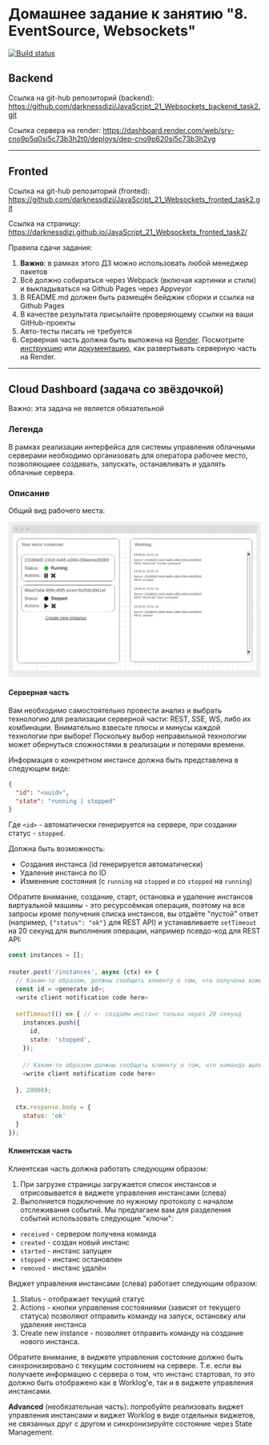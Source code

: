 # Домашнее задание к занятию "8. EventSource, Websockets"

[![Build status](https://ci.appveyor.com/api/projects/status/qbj1irayta0irh1e?svg=true)](https://ci.appveyor.com/project/darknessdizi/javascript-21-websockets-fronted-task2)

## Backend

Ссылка на git-hub репозиторий (backend): https://github.com/darknessdizi/JavaScript_21_Websockets_backend_task2.git

Ссылка сервера на render: https://dashboard.render.com/web/srv-cno9p5q0si5c73b3h2t0/deploys/dep-cno9p620si5c73b3h2vg

---

## Fronted

Ссылка на git-hub репозиторий (fronted): https://github.com/darknessdizi/JavaScript_21_Websockets_fronted_task2.git

Ссылка на страницу: https://darknessdizi.github.io/JavaScript_21_Websockets_fronted_task2/

Правила сдачи задания:

1. **Важно**: в рамках этого ДЗ можно использовать любой менеджер пакетов
2. Всё должно собираться через Webpack (включая картинки и стили) и выкладываться на Github Pages через Appveyor
3. В README.md должен быть размещён бейджик сборки и ссылка на Github Pages
4. В качестве результата присылайте проверяющему ссылки на ваши GitHub-проекты
5. Авто-тесты писать не требуется
6. Серверная часть должна быть выложена на [Render](https://render.com/). Посмотрите [инструкцию](https://github.com/netology-code/ahj-homeworks/tree/video/docs/render#readme) или [документацию](https://render.com/docs/deploy-node-express-app), как развертывать серверную часть на Render.

---

## Cloud Dashboard (задача со звёздочкой)

Важно: эта задача не является обязательной

### Легенда

В рамках реализации интерфейса для системы управления облачными серверами необходимо организовать для оператора рабочее место, позволяющиее создавать, запускать, останавливать и удалять облачные сервера.

### Описание

Общий вид рабочего места:

![](./pic/cloud.png)

#### Серверная часть

Вам необходимо самостоятельно провести анализ и выбрать технологию для реализации серверной части: REST, SSE, WS, либо их комбинации. Внимательно взвесьте плюсы и минусы каждой технологии при выборе! Поскольку выбор неправильной технологии может обернуться сложностями в реализации и потерями времени.

Информация о конкретном инстансе должна быть представлена в следующем виде:
```json
{
  "id": "<uuid>",
  "state": "running | stopped"
}
```
Где `<id>` - автоматически генерируется на сервере, при создании статус - `stopped`.

Должна быть возможность:
* Создания инстанса (id генерируется автоматически)
* Удаление инстанса по ID
* Изменение состояния (с `running` на `stopped` и со `stopped` на `running`)

Обратите внимание, создание, старт, остановка и удаление инстансов виртуальной машины - это ресурсоёмкая операция, поэтому на все запросы кроме получения списка инстансов, вы отдаёте "пустой" ответ (например, `{"status": "ok"}` для REST API) и устанавливаете `setTimeout` на 20 секунд для выполнения операции, например псевдо-код для REST API:

```javascript
const instances = [];

router.post('/instances', async (ctx) => {
  // Каким-то образом, должны сообщить клиенту о том, что получена команда "Create command""
  const id = <generate id>;
  <write client notification code here>

  setTimeout(() => { // <- создаём инстанс только через 20 секунд
    instances.push({
      id,
      state: 'stopped',
    });

    // Каким-то образом должны сообщить клиенту о том, что команда выполнена, сервер создан
    <write client notification code here>

  }, 20000);

  ctx.response.body = {
    status: 'ok'
  }
});
```

#### Клиентская часть

Клиентская часть должна работать следующим образом:
1. При загрузке страницы загружается список инстансов и отрисовывается в виджете управления инстансами (слева)
1. Выполняется подключение по нужному протоколу с началом отслеживания событий. Мы предлагаем вам для разделения событий использовать следующие "ключи":
* `received` - сервером получена команда
* `created` - создан новый инстанс
* `started` - инстанс запущен
* `stopped` - инстанс остановлен
* `removed` - инстанс удалён

Виджет управления инстансами (слева) работает следующим образом:
1. Status - отображает текущий статус
1. Actions - кнопки управления состояниями (зависят от текущего статуса) позволяют отправить команду на запуск, остановку или удаление инстанса
1. Create new instance - позволяет отправить команду на создание нового инстанса.

Обратите внимание, в виджете управления состояние должно быть синхронизировано с текущим состоянием на сервере. Т.е. если вы получаете информацию с сервера о том, что инстанс стартовал, то это должно быть отображено как в Worklog'е, так и в виджете управления инстансами.

**Advanced** (необязательная часть): попробуйте реализовать виджет управления инстансами и виджет Worklog в виде отдельных виджетов, не связанных друг с другом и синхронизируйте состояние через State Management.
